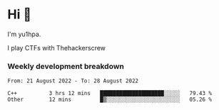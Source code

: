# Hi 👋

I'm yu1hpa.

I play CTFs with Thehackerscrew

### Weekly development breakdown

<!--START_SECTION:waka-->

```text
From: 21 August 2022 - To: 28 August 2022

C++          3 hrs 12 mins   ████████████████████░░░░░   79.43 %
Other        12 mins         █▒░░░░░░░░░░░░░░░░░░░░░░░   05.26 %
```

<!--END_SECTION:waka-->

